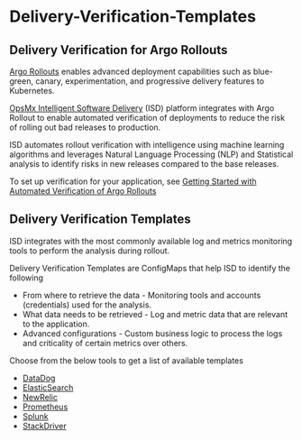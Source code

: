 # Delivery-Verification-Templates

## Delivery Verification for Argo Rollouts

[Argo Rollouts](https://argoproj.github.io/rollouts/) enables advanced deployment capabilities such as blue-green, canary, experimentation, and progressive delivery features to Kubernetes.

[OpsMx Intelligent Software Delivery](https://www.opsmx.com/isd-platform/isd-for-argo/) (ISD) platform integrates with Argo Rollout to enable automated verification of deployments to reduce the risk of rolling out bad releases to production.

ISD automates rollout verification with intelligence using machine learning algorithms and leverages Natural Language Processing (NLP) and Statistical analysis to identify risks in new releases compared to the base releases. 

To set up verification for your application, see [Getting Started with Automated Verification of Argo Rollouts](https://docs.opsmx.com/opsmx-intelligent-software-delivery-isd-platform-argo/user-guide/delivery-verification) 

## Delivery Verification Templates
ISD integrates with the most commonly available log and metrics monitoring tools to perform the analysis during rollout. 

Delivery Verification Templates are ConfigMaps that help ISD to identify the following
* From where to retrieve the data - Monitoring tools and accounts (credentials) used for the analysis.
* What data needs to be retrieved - Log and metric data that are relevant to the application.
* Advanced configurations - Custom business logic to process the logs and criticality of certain metrics over others.


Choose from the below tools to get a list of available templates 

* [DataDog](/Datadog)
* [ElasticSearch](/ElasticSearch)
* [NewRelic](/NewRelic)
* [Prometheus](/Prometheus)
* [Splunk](/Splunk)
* [StackDriver](/StackDriver)
